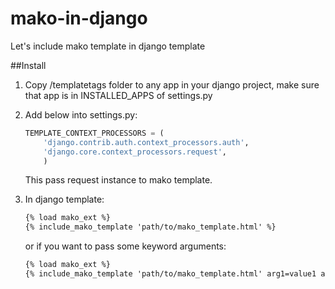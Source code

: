 mako-in-django
==============

Let's include mako template in django template

##Install
1. Copy /templatetags folder to any app in your django project, make sure that app is in  INSTALLED_APPS of settings.py
2. Add below into settings.py:

    ```python
    TEMPLATE_CONTEXT_PROCESSORS = (
        'django.contrib.auth.context_processors.auth',
        'django.core.context_processors.request',
        )
    ```
    
    
    
    This pass request instance to mako template.

3. In django template:

    ```html
    {% load mako_ext %}
    {% include_mako_template 'path/to/mako_template.html' %}
    ```
    or if you want to pass some keyword arguments:
    ```html
    {% load mako_ext %}
    {% include_mako_template 'path/to/mako_template.html' arg1=value1 arg2=value2 %}
    ```
